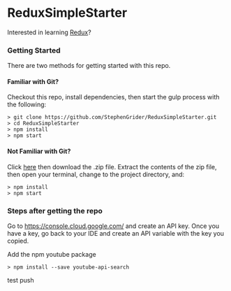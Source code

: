 # ReduxSimpleStarter

Interested in learning [Redux](https://www.udemy.com/react-redux/)?

### Getting Started

There are two methods for getting started with this repo.

#### Familiar with Git?

Checkout this repo, install dependencies, then start the gulp process with the following:

```
> git clone https://github.com/StephenGrider/ReduxSimpleStarter.git
> cd ReduxSimpleStarter
> npm install
> npm start
```

#### Not Familiar with Git?

Click [here](https://github.com/StephenGrider/ReactStarter/releases) then download the .zip file. Extract the contents of the zip file, then open your terminal, change to the project directory, and:

```
> npm install
> npm start
```

### Steps after getting the repo

Go to https://console.cloud.google.com/ and create an API key.
Once you have a key, go back to your IDE and create an API variable with the key you copied.

Add the npm youtube package

```
> npm install --save youtube-api-search
```

test push
